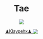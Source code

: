<h1 align='center'>
  Tae
</h1>

<p align='center'>
  <a href="https://www.linkedin.com/in/taemyles/">
    <img src="https://img.shields.io/badge/linkedin-%230077B5.svg?&style=for-the-badge&logo=linkedin&logoColor=white"> 
  <a/>
</p>
    
<p align='center'>
  <a href='(https://www.chess.com/member/klaypehx'>♟Klaypehx♟
  <img align='center' src='https://img.shields.io/badge/dynamic/json?label=rating&query=%24.chess_rapid.last.rating&url=https%3A%2F%2Fapi.chess.com%2Fpub%2Fplayer%2FKlaypehx%2Fstats'/></a>
</p>
